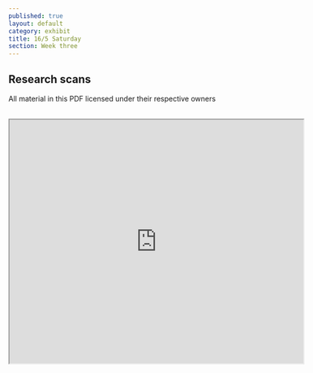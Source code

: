 ```yaml
---
published: true
layout: default
category: exhibit
title: 16/5 Saturday
section: Week three
---
```


## Research scans

All material in this PDF licensed under their respective owners
<br><br>

<iframe src="https://docs.google.com/viewer?srcid=0Bydg1JXZmmwKTmItLWZ5WVlkeTQ&pid=explorer&efh=false&a=v&chrome=false&embedded=true" width="580px" height="480px"></iframe>

